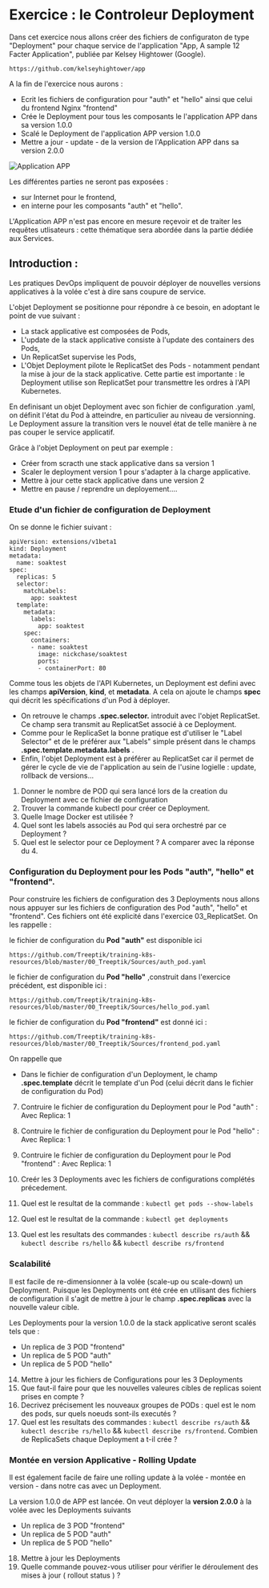# Exercice : le Controleur Deployment

Dans cet exercice nous allons créer des fichiers de configuraton de type "Deployment" pour chaque service de l'application  "App, A sample 12 Facter Application", publiée par Kelsey Hightower (Google). 

`https://github.com/kelseyhightower/app`


A la fin de l'exercice nous aurons : 
- Ecrit les fichiers de configuration pour "auth" et "hello" ainsi que celui du frontend Nginx "frontend"
- Crée le Deployment pour tous les composants le l'application APP dans sa version 1.0.0
- Scalé le Deployment de l'application APP version 1.0.0 
- Mettre a jour - update - de la version de l'Application APP dans sa version 2.0.0 

![Application APP](https://github.com/Treeptik/training-k8s-resources/blob/master/04_Deployment/images/Treeptik-training-k8s-exo4-1.jpg?raw=true "Application APP")


Les différentes parties ne seront pas exposées : 
- sur Internet pour le frontend, 
- en interne pour les composants "auth" et "hello". 

L'Application APP n'est pas encore en mesure reçevoir et de traiter les requêtes utlisateurs : cette thématique sera abordée dans la partie dédiée aux Services.  

  
## Introduction : 

Les pratiques DevOps impliquent de pouvoir déployer de nouvelles versions applicatives à la volée c'est à dire sans coupure de service. 

L'objet Deployment se positionne pour répondre à ce besoin, en adoptant le point de vue suivant : 
- La stack applicative est composées de Pods, 
- L'update de la stack applicative consiste à l'update des containers des Pods, 
- Un ReplicatSet supervise les Pods, 
- L'Objet Deployment pilote le ReplicatSet des Pods - notamment pendant la mise à jour de la stack applicative. Cette partie est importante : le Deployment utilise son ReplicatSet pour transmettre les ordres à l'API Kubernetes. 

En definisant un objet Deployment avec son fichier de configuration .yaml, on définit l'état du Pod à atteindre, en particulier au niveau de versionning. Le  Deployment assure la transition vers le nouvel état de telle manière à ne pas couper le service applicatif. 

Grâce à l'objet Deployment on peut par exemple : 
- Créer from scracth une stack applicative dans sa version 1
- Scaler le deployment version 1 pour s'adapter à la charge applicative. 
- Mettre à jour cette stack applicative dans une version 2 
- Mettre en pause / reprendre un deployement.... 


### Etude d'un fichier de configuration de Deployment

On se donne le fichier suivant :

```
apiVersion: extensions/v1beta1
kind: Deployment
metadata:
  name: soaktest
spec:
  replicas: 5
  selector:
    matchLabels:
      app: soaktest
  template:
    metadata:
      labels:
        app: soaktest
    spec:
      containers:
      - name: soaktest
        image: nickchase/soaktest
        ports:
        - containerPort: 80
```

Comme tous les objets de l'API Kubernetes, un Deployment est defini avec les champs **apiVersion**, **kind**, et **metadata**. A cela on ajoute le champs **spec** qui décrit les spécifications d'un Pod à déployer. 

- On retrouve le champs **.spec.selector.** introduit avec l'objet ReplicatSet. Ce champ sera transmit au ReplicatSet associé à ce Deployment. 
- Comme pour le ReplicaSet la bonne pratique est d'utiliser le "Label Selector" et de le préférer aux "Labels" simple présent dans le champs **.spec.template.metadata.labels** . 
- Enfin, l'objet Deployment est à préférer au ReplicatSet car il permet de gérer le cycle de vie de l'application au sein de l'usine logielle : update, rollback de versions... 

1. Donner le nombre de POD qui sera lancé lors de la creation du Deployment avec ce fichier de configuration
2. Trouver la commande kubectl pour créer ce Deployment. 
3. Quelle Image Docker est utilisée  ? 
4. Quel sont les labels associés au Pod qui sera orchestré par ce Deployment ? 
5. Quel est le selector pour ce Deployment ? A comparer avec la réponse du 4. 


### Configuration du Deployment pour les Pods "auth", "hello" et "frontend". 

Pour construire les fichiers de configuration des 3 Deployments nous allons nous appuyer sur les fichiers de configuration des Pod "auth", "hello" et "frontend". 
Ces fichiers ont été explicité dans l'exercice 03_ReplicatSet. On les rappelle :  

le fichier de configuration du __Pod "auth"__ est disponible ici 

`https://github.com/Treeptik/training-k8s-resources/blob/master/00_Treeptik/Sources/auth_pod.yaml`

le fichier de configuration du __Pod "hello"__ ,construit dans l'exercice précédent, est disponible ici :

`https://github.com/Treeptik/training-k8s-resources/blob/master/00_Treeptik/Sources/hello_pod.yaml`

le fichier de configuration du __Pod "frontend"__ est donné ici :

`https://github.com/Treeptik/training-k8s-resources/blob/master/00_Treeptik/Sources/frontend_pod.yaml`


On rappelle que 
- Dans le fichier de configuration d'un Deployment, le champ **.spec.template** décrit le template d'un Pod (celui décrit dans le fichier de configuration du Pod)


7. Contruire le fichier de configuration du Deployment pour le Pod "auth" : Avec Replica: 1  
8. Contruire le fichier de configuration du Deployment pour le Pod "hello" : Avec Replica: 1  
9. Contruire le fichier de configuration du Deployment pour le Pod "frontend" : Avec Replica: 1  

10. Creér les 3 Deployments avec les fichiers de configurations complétés précedement.   
11. Quel est le resultat de la commande : `kubectl get pods --show-labels`
12. Quel est le resultat de la commande : `kubectl get deployments`

13. Quel est les resultats des commandes : `kubectl describe rs/auth` && `kubectl describe rs/hello` && `kubectl describe rs/frontend`


### Scalabilité 

Il est facile de re-dimensionner à la volée (scale-up ou scale-down) un Deployment. 
Puisque les Deployments ont été crée en utilisant des fichiers de configuration il s'agit de mettre à jour le champ **.spec.replicas** avec la nouvelle valeur cible. 

Les Deployments pour la version 1.0.0 de la stack applicative seront scalés tels que :
- Un replica de 3 POD "frontend"
- Un replica de 5 POD "auth"
- Un replica de 5 POD "hello"

14. Mettre à jour les fichiers de Configurations pour les 3 Deployments
15. Que faut-il faire pour que les nouvelles valeures cibles de replicas soient prises en compte ? 
16. Decrivez précisement les nouveaux groupes de PODs : quel est le nom des pods, sur quels noeuds sont-ils executés ?  
17. Quel est les resultats des commandes : `kubectl describe rs/auth` && `kubectl describe rs/hello` && `kubectl describe rs/frontend`. Combien de ReplicaSets chaque Deployment a t-il crée ? 

### Montée en version Applicative - Rolling Update 

Il est également facile de faire une rolling update à la volée - montée en version - dans notre cas avec un Deployment.

La version 1.0.0 de APP est lancée. On veut déployer la __version 2.0.0__  à la volée avec les Deployments suivants 
- Un replica de 3 POD "frontend"
- Un replica de 5 POD "auth"
- Un replica de 5 POD "hello"


18. Mettre à jour les Deployments
19. Quelle commande pouvez-vous utiliser pour vérifier le déroulement des mises à jour ( rollout status ) ? 

